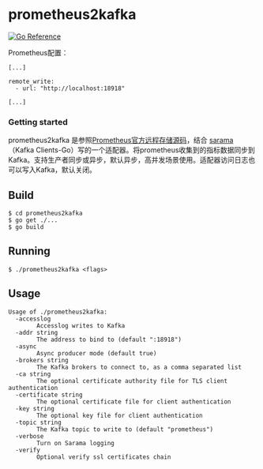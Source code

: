 #  prometheus2kafka

[![Go Reference](https://pkg.go.dev/badge/github.com/zhouweico/prometheus2kafka/.svg)](https://pkg.go.dev/github.com/zhouweico/prometheus2kafka/)

Prometheus配置：

```
[...]

remote_write:
  - url: "http://localhost:18918"

[...]
```



### Getting started

prometheus2kafka 是参照[Prometheus官方远程存储源码](https://github.com/prometheus/prometheus/blob/v2.3.2/documentation/examples/remote_storage/remote_storage_adapter/main.go)，结合 [sarama](https://github.com/Shopify/sarama)（Kafka Clients-Go）写的一个适配器。将prometheus收集到的指标数据同步到Kafka。支持生产者同步或异步，默认异步，高并发场景使用。适配器访问日志也可以写入Kafka，默认关闭。



## Build

```
$ cd prometheus2kafka
$ go get ./...
$ go build
```



## Running

```
$ ./prometheus2kafka <flags>
```



## Usage

```shell
Usage of ./prometheus2kafka:
  -accesslog
    	Accesslog writes to Kafka
  -addr string
    	The address to bind to (default ":18918")
  -async
    	Async producer mode (default true)
  -brokers string
    	The Kafka brokers to connect to, as a comma separated list
  -ca string
    	The optional certificate authority file for TLS client authentication
  -certificate string
    	The optional certificate file for client authentication
  -key string
    	The optional key file for client authentication
  -topic string
    	The Kafka topic to write to (default "prometheus")
  -verbose
    	Turn on Sarama logging
  -verify
    	Optional verify ssl certificates chain
```



